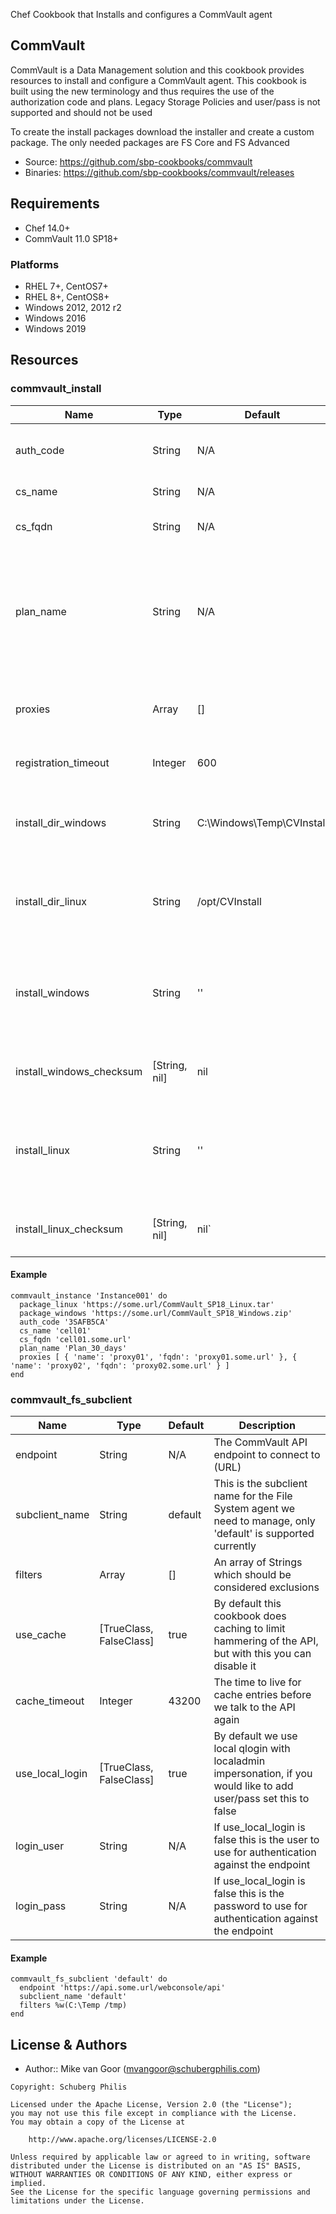Chef Cookbook that Installs and configures a CommVault agent

## CommVault

CommVault is a Data Management solution and this cookbook provides resources to install and configure a CommVault agent.
This cookbook is built using the new terminology and thus requires the use of the authorization code and plans.
Legacy Storage Policies and user/pass is not supported and should not be used

To create the install packages download the installer and create a custom package.
The only needed packages are FS Core and FS Advanced

* Source: https://github.com/sbp-cookbooks/commvault
* Binaries: https://github.com/sbp-cookbooks/commvault/releases

## Requirements

- Chef 14.0+
- CommVault 11.0 SP18+

### Platforms

- RHEL 7+, CentOS7+
- RHEL 8+, CentOS8+
- Windows 2012, 2012 r2
- Windows 2016
- Windows 2019

## Resources

### commvault_install

| Name                     | Type          | Default                    | Description                                                                                                                                   |
| -------------------------| --------------| ---------------------------| --------------------------------------------------------------------------------------------------------------------------------------------- |
| auth_code                | String        | N/A                        | The authorization code (either global CommCell or company/tenant)                                                                             |
| cs_name                  | String        | N/A                        | The client name of the CommServe                                                                                                              |
| cs_fqdn                  | String        | N/A                        | The Fully Qualified Domain Name of the CommServe                                                                                              |
| plan_name                | String        | N/A                        | An array of proxies to connect to (connections directly to CommServe are not supported), this expects a hash of fqdn and name per array entry |
| proxies                  | Array         | []                         | Error log location. Defaults to platform specific locations, see libraries/helpers.rb                                                         |
| registration_timeout     | Integer       | 600                        | Timeout to wait for a succesful registration                                                                                                  |
| install_dir_windows      | String        | C:\Windows\Temp\CVInstall  | Location we use to store files and configurations used for installation on windows                                                            |
| install_dir_linux        | String        | /opt/CVInstall             | Location we use to store files and configurations used for installation on Linux                                                              |
| install_windows          | String        | ''                         | This is the location (URL) were we get the .zip package to use during the installation (needs to be FS Core and FS Advanced) on windows       |
| install_windows_checksum | [String, nil] | nil                        | Checksum to verify the file located at the url on windows                                                                                     |
| install_linux            | String        | ''                         | This is the location (URL) were we get the .tar package to use during the installation (needs to be FS Core and FS Advanced) on Linux         |
| install_linux_checksum   | [String, nil] | nil`                       | Checksum to verify the file located at the url on windows                                                                                     |

#### Example

```
commvault_instance 'Instance001' do
  package_linux 'https://some.url/CommVault_SP18_Linux.tar'
  package_windows 'https://some.url/CommVault_SP18_Windows.zip'
  auth_code '3SAFB5CA'
  cs_name 'cell01'
  cs_fqdn 'cell01.some.url'
  plan_name 'Plan_30_days'
  proxies [ { 'name': 'proxy01', 'fqdn': 'proxy01.some.url' }, { 'name': 'proxy02', 'fqdn': 'proxy02.some.url' } ]
end
```

### commvault_fs_subclient

| Name                     | Type                    | Default                    | Description                                                                                                                         |
| -------------------------| ------------------------| ---------------------------| ------------------------------------------------------------------------------------------------------------------------------------|
| endpoint                 | String                  | N/A                        | The CommVault API endpoint to connect to (URL)                                                                                      |
| subclient_name           | String                  | default                    | This is the subclient name for the File System agent we need to manage, only 'default' is supported currently                       |
| filters                  | Array                   | []                         | An array of Strings which should be considered exclusions                                                                           |
| use_cache                | [TrueClass, FalseClass] | true                       | By default this cookbook does caching to limit hammering of the API, but with this you can disable it                               |
| cache_timeout            | Integer                 | 43200                      | The time to live for cache entries before we talk to the API again                                                                  |
| use_local_login          | [TrueClass, FalseClass] | true                       | By default we use local qlogin with localadmin impersonation, if you would like to add user/pass set this to false                  |
| login_user               | String                  | N/A                        | If use_local_login is false this is the user to use for authentication against the endpoint                                         |
| login_pass               | String                  | N/A                        | If use_local_login is false this is the password to use for authentication against the endpoint                                     |

#### Example

```
commvault_fs_subclient 'default' do
  endpoint 'https://api.some.url/webconsole/api'
  subclient_name 'default'
  filters %w(C:\Temp /tmp)
end
```

## License & Authors

- Author:: Mike van Goor ([mvangoor@schubergphilis.com](mailto:mvangoor@schubergphilis.com))

```text
Copyright: Schuberg Philis

Licensed under the Apache License, Version 2.0 (the "License");
you may not use this file except in compliance with the License.
You may obtain a copy of the License at

    http://www.apache.org/licenses/LICENSE-2.0

Unless required by applicable law or agreed to in writing, software
distributed under the License is distributed on an "AS IS" BASIS,
WITHOUT WARRANTIES OR CONDITIONS OF ANY KIND, either express or implied.
See the License for the specific language governing permissions and
limitations under the License.
```

